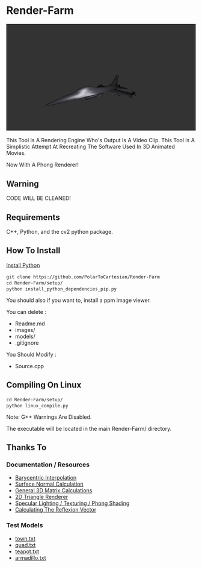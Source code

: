 # Render-Farm

![Presentation Image](images/example.png)

This Tool Is A Rendering Engine Who's Output Is A Video Clip. This Tool Is A Simplistic Attempt At Recreating The Software Used In 3D Animated Movies.

Now With A Phong Renderer!

## Warning

CODE WILL BE CLEANED!

## Requirements

C++, Python, and the cv2 python package.

## How To Install

[Install Python](https://www.python.org/downloads/)

```
git clone https://github.com/PolarToCartesian/Render-Farm
cd Render-Farm/setup/
python install_python_dependencies_pip.py
```

You should also if you want to, install a ppm image viewer.

You can delete :

+ Readme.md
+ images/
+ models/
+ .gitignore

You Should Modify :

+ Source.cpp

## Compiling On Linux

```
cd Render-Farm/setup/
python linux_compile.py
```

Note: G++ Warnings Are Disabled.

The executable will be located in the main Render-Farm/ directory.

## Thanks To

### Documentation / Resources

+ [Barycentric Interpolation](https://codeplea.com/triangular-interpolation)
+ [Surface Normal Calculation](https://www.khronos.org/opengl/wiki/Calculating_a_Surface_Normal)
+ [General 3D Matrix Calculations](https://www.youtube.com/playlist?list=PLRIWtICgwaX0u7Rf9zkZhLoLuZVfUksDP)
+ [2D Triangle Renderer](https://github.com/ssloy/tinyrenderer/wiki/Lesson-2:-Triangle-rasterization-and-back-face-culling)
+ [Specular Lighting / Texturing / Phong Shading](https://www.youtube.com/watch?v=Is6D5rnWEvs&list=PL_w_qWAQZtAZhtzPI5pkAtcUVgmzdAP8g&index=11&t=1512s)
+ [Calculating The Reflexion Vector](https://math.stackexchange.com/questions/13261/how-to-get-a-reflection-vector)

### Test Models

+ [town.txt](https://free3d.com/3d-model/environment-23742.html)
+ [quad.txt](https://github.com/triplepointfive/ogldev/blob/master/Content/quad.obj)
+ [teapot.txt](https://graphics.stanford.edu/courses/cs148-10-summer/as3/code/as3/teapot.obj)
+ [armadillo.txt](http://www.prinmath.com/csci5229/OBJ/index.html)